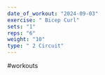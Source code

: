 ```yaml
---
date_of_workout: "2024-09-03"
exercise: " Bicep Curl"
sets: "1"
reps: "6"
weight: "10"
type: " 2 Circuit"
---
```

#workouts